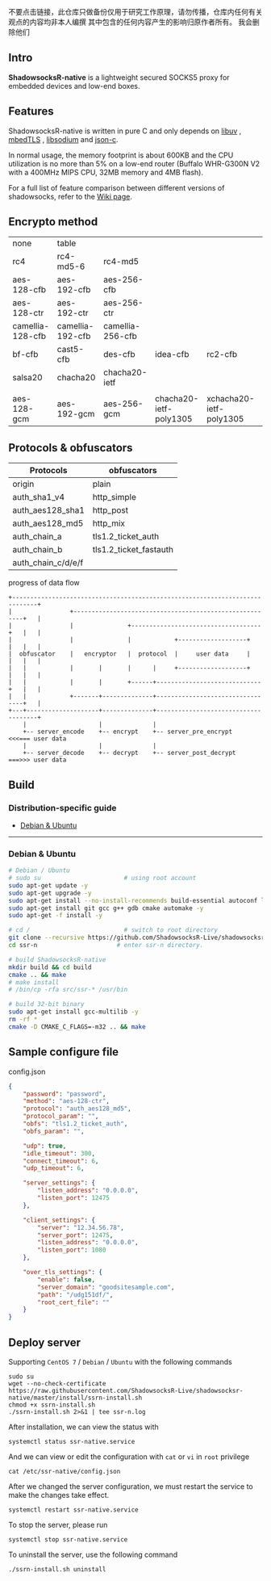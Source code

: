 不要点击链接，此仓库只做备份仅用于研究工作原理，请勿传播，仓库内任何有关观点的内容均非本人编撰
其中包含的任何内容产生的影响归原作者所有。
我会删除他们

## Intro

**ShadowsocksR-native** is a lightweight secured SOCKS5 proxy for embedded devices and low-end boxes.

## Features

ShadowsocksR-native is written in pure C and only depends on
[libuv](https://github.com/libuv/libuv) ,
[mbedTLS](https://github.com/ARMmbed/mbedtls) , 
[libsodium](https://github.com/jedisct1/libsodium) and
[json-c](https://github.com/json-c/json-c).

In normal usage, the memory footprint is about 600KB and the CPU utilization is
no more than 5% on a low-end router (Buffalo WHR-G300N V2 with a 400MHz MIPS CPU,
32MB memory and 4MB flash).

For a full list of feature comparison between different versions of shadowsocks,
refer to the [Wiki page](https://github.com/shadowsocksr-live/shadowsocksr-native/wiki/).

## Encrypto method
|                  |                  |                 |                 |                 |                |
| -----|-|-|-|-|-------------- | 
| none | table             |||||
| rc4 | rc4-md5-6 | rc4-md5 ||||
| aes-128-cfb | aes-192-cfb | aes-256-cfb ||||
| aes-128-ctr | aes-192-ctr | aes-256-ctr ||||
| camellia-128-cfb | camellia-192-cfb | camellia-256-cfb ||||
| bf-cfb | cast5-cfb | des-cfb | idea-cfb | rc2-cfb | seed-cfb |
| salsa20 | chacha20 | chacha20-ietf ||||
| | | | | | | 
| aes-128-gcm | aes-192-gcm | aes-256-gcm | chacha20-ietf-poly1305 | xchacha20-ietf-poly1305 ||


## Protocols & obfuscators

| Protocols | obfuscators | 
| --------- | ----------- | 
| origin | plain |
| auth_sha1_v4 | http_simple |
| auth_aes128_sha1 | http_post |
| auth_aes128_md5 | http_mix |
| auth_chain_a | tls1.2_ticket_auth |
| auth_chain_b | tls1.2_ticket_fastauth |
| auth_chain_c/d/e/f |    |

progress of data flow
```
+-----------------------------------------------------------------------------+
|                +--------------------------------------------------------+   |
|                |               +------------------------------------+   |   |
|                |               |            +-------------------+   |   |   |
|  obfuscator    |   encryptor   |  protocol  |     user data     |   |   |   |
|   |            |       |       |      |     +-------------------+   |   |   |
|   |            |       |       +------+-----------------------------+   |   |
|   |            +-------+--------------+---------------------------------+   |
+---+--------------------+--------------+-------------------------------------+
    |                    |              |                                            
    +-- server_encode    +-- encrypt    +-- server_pre_encrypt       <<<=== user data
    |                    |              |                                            
    +-- server_decode    +-- decrypt    +-- server_post_decrypt      ===>>> user data
```

## Build

### Distribution-specific guide

- [Debian & Ubuntu](#debian--ubuntu)

* * *

### Debian & Ubuntu
```bash
# Debian / Ubuntu
# sudo su                       # using root account
sudo apt-get update -y
sudo apt-get upgrade -y
sudo apt-get install --no-install-recommends build-essential autoconf libtool asciidoc xmlto -y
sudo apt-get install git gcc g++ gdb cmake automake -y
sudo apt-get -f install -y

# cd /                          # switch to root directory
git clone --recursive https://github.com/ShadowsocksR-Live/shadowsocksr-native.git ssr-n
cd ssr-n                      # enter ssr-n directory. 

# build ShadowsocksR-native
mkdir build && cd build
cmake .. && make
# make install
# /bin/cp -rfa src/ssr-* /usr/bin

# build 32-bit binary
sudo apt-get install gcc-multilib -y
rm -rf *
cmake -D CMAKE_C_FLAGS=-m32 .. && make

```

## Sample configure file

config.json
```json
{
    "password": "password",
    "method": "aes-128-ctr",
    "protocol": "auth_aes128_md5",
    "protocol_param": "",
    "obfs": "tls1.2_ticket_auth",
    "obfs_param": "",

    "udp": true,
    "idle_timeout": 300,
    "connect_timeout": 6,
    "udp_timeout": 6,

    "server_settings": {
        "listen_address": "0.0.0.0",
        "listen_port": 12475
    },

    "client_settings": {
        "server": "12.34.56.78",
        "server_port": 12475,
        "listen_address": "0.0.0.0",
        "listen_port": 1080
    },

    "over_tls_settings": {
        "enable": false,
        "server_domain": "goodsitesample.com",
        "path": "/udg151df/",
        "root_cert_file": ""
    }
}
```

## Deploy server

Supporting `CentOS 7` / `Debian` / `Ubuntu` with the following commands

```
sudo su
wget --no-check-certificate https://raw.githubusercontent.com/ShadowsocksR-Live/shadowsocksr-native/master/install/ssrn-install.sh
chmod +x ssrn-install.sh
./ssrn-install.sh 2>&1 | tee ssr-n.log
```

After installation, we can view the status with 
```
systemctl status ssr-native.service
```

And we can view or edit the configuration with `cat` or `vi` in `root` privilege
```
cat /etc/ssr-native/config.json
```

After we changed the server configuration, we must restart the service to make the changes take effect.
```
systemctl restart ssr-native.service
```

To stop the server, please run
```
systemctl stop ssr-native.service
```

To uninstall the server, use the following command
```
./ssrn-install.sh uninstall
```
      
